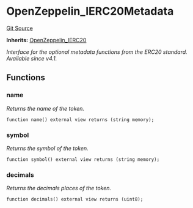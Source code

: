 # OpenZeppelin_IERC20Metadata
[Git Source](https://github.com/Sabnock01/eigenlayer-contracts/blob/fa80db0202cf74fb2bae3ffc6aa6db988074a698/src/test/mocks/ERC20_OneWeiFeeOnTransfer.sol)

**Inherits:**
[OpenZeppelin_IERC20](/docs/docgen/src/src/test/mocks/ERC20_OneWeiFeeOnTransfer.sol/interface.OpenZeppelin_IERC20.md)

*Interface for the optional metadata functions from the ERC20 standard.
_Available since v4.1._*


## Functions
### name

*Returns the name of the token.*


```solidity
function name() external view returns (string memory);
```

### symbol

*Returns the symbol of the token.*


```solidity
function symbol() external view returns (string memory);
```

### decimals

*Returns the decimals places of the token.*


```solidity
function decimals() external view returns (uint8);
```

